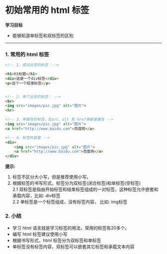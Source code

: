 # 初始常用的 html 标签

**学习目标**

* 能够知道单标签和双标签的区别

---

### 1. 常用的 html 标签

```html
<!-- 1、成对出现的标签：-->

<h1>h1标题</h1>
<div>这是一个div标签</div>
<p>这个一个段落标签</p>


<!-- 2、单个出现的标签： -->
<br>
<img src="images/pic.jpg" alt="图片">
<hr>

<!-- 3、带属性的标签，如src、alt 和 href等都是属性 -->
<img src="images/pic.jpg" alt="图片">
<a href="http://www.baidu.com">百度网</a>

<!-- 4、标签的嵌套 -->
<div>
    <img src="images/pic.jpg" alt="图片">
    <a href="http://www.baidu.com">百度网</a>
</div>
```

**提示:**

1. 标签不区分大小写，但是推荐使用小写。 
2. 根据标签的书写形式，标签分为双标签(闭合标签)和单标签(空标签) <br> 2.1 双标签是指由开始标签和结束标签组成的一对标签，这种标签允许嵌套和承载内容，比如: div标签  <br>  2.2 单标签是一个标签组成，没有标签内容， 比如: img标签

### 2. 小结

* 学习 html 语言就是学习标签的用法，常用的标签有20多个。
* 编写 html 标签建议使用小写
* 根据书写形式，html 标签分为双标签和单标签
* 单标签没有标签内容，双标签可以嵌套其它标签和承载文本内容

   






